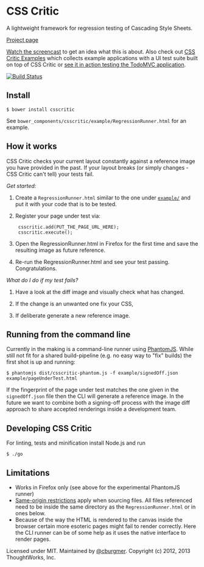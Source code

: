 CSS Critic
==========

A lightweight framework for regression testing of Cascading Style Sheets.

[Project page](http://cburgmer.github.com/csscritic)

[Watch the screencast](http://youtu.be/AqQ2bNPtF60) to get an idea what this is about. Also check out [CSS Critic Examples](https://github.com/cburgmer/csscritic-examples) which collects example applications with a UI test suite built on top of CSS Critic or [see it in action testing the TodoMVC application](http://cburgmer.github.io/csscritic-examples/angularjs/).

[![Build Status](https://secure.travis-ci.org/cburgmer/csscritic.png?branch=master)](http://travis-ci.org/cburgmer/csscritic)

Install
-------

    $ bower install csscritic

See `bower_components/csscritic/example/RegressionRunner.html` for an example.

How it works
------------

CSS Critic checks your current layout constantly against a reference image you have provided in the past. If your layout breaks (or simply changes - CSS Critic can't tell) your tests fail.

*Get started:*

1. Create a `RegressionRunner.html` similar to the one under [`example/`](example/) and put it with your code that is to be tested.

2. Register your page under test via:

        csscritic.add(PUT_THE_PAGE_URL_HERE);
        csscritic.execute();

3. Open the RegressionRunner.html in Firefox for the first time and save the resulting image as future reference.

4. Re-run the RegressionRunner.html and see your test passing. Congratulations.

*What do I do if my test fails?*

1. Have a look at the diff image and visually check what has changed.

2. If the change is an unwanted one fix your CSS,

3. If deliberate generate a new reference image.

Running from the command line
-----------------------------

Currently in the making is a command-line runner using [PhantomJS](http://phantomjs.org/). While still not fit for a
shared build-pipeline (e.g. no easy way to "fix" builds) the first shot is up and running:

    $ phantomjs dist/csscritic-phantom.js -f example/signedOff.json example/pageUnderTest.html

If the fingerprint of the page under test matches the one given in the `signedOff.json` file then the CLI will generate a reference image. In the future we want to combine both a signing-off process with the image diff approach to share accepted renderings inside a development team.

Developing CSS Critic
---------------------
For linting, tests and minification install Node.js and run

    $ ./go

Limitations
-----------

- Works in Firefox only (see above for the experimental PhantomJS runner)
- [Same-origin restrictions](https://developer.mozilla.org/en-US/docs/Same_origin_policy_for_JavaScript) apply when sourcing files. All files referenced need to be inside the same directory as the `RegressionRunner.html` or in ones below.
- Because of the way the HTML is rendered to the canvas inside the browser certain more esoteric pages might fail to render correctly. Here the CLI runner can be of some help as it uses the native interface to render pages.

Licensed under MIT. Maintained by [@cburgmer](https://twitter.com/cburgmer). Copyright (c) 2012, 2013 ThoughtWorks, Inc.

